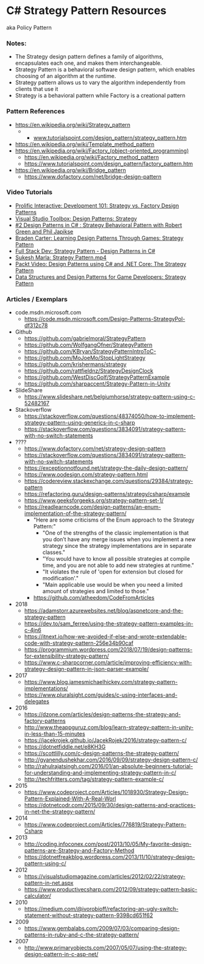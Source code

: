 
C# Strategy Pattern Resources
====
aka Policy Pattern 


### Notes:
* The Strategy design pattern defines a family of algorithms, encapsulates each one, and makes them interchangeable.
* Strategy Pattern is a behavioral software design pattern, which enables choosing of an algorithm at the runtime.
* Strategy pattern allows us to vary the algorithm independently from clients that use it
* Strategy is a behavioral pattern while Factory is a creational pattern


### Pattern References
* https://en.wikipedia.org/wiki/Strategy_pattern
  * * www.tutorialspoint.com/design_pattern/strategy_pattern.htm
* https://en.wikipedia.org/wiki/Template_method_pattern
* https://en.wikipedia.org/wiki/Factory_(object-oriented_programming)
  * https://en.wikipedia.org/wiki/Factory_method_pattern
  * https://www.tutorialspoint.com/design_pattern/factory_pattern.htm
* https://en.wikipedia.org/wiki/Bridge_pattern
  * https://www.dofactory.com/net/bridge-design-pattern


### Video Tutorials
* [Prolific Interactive: Development 101: Strategy vs. Factory Design Patterns](https://www.youtube.com/watch?v=ktcKhnfu4zk)
* [Visual Studio Toolbox: Design Patterns: Strategy](https://www.youtube.com/watch?v=QZIvlny1Onk)
* [#2 Design Patterns in C# : Strategy Behavioral Pattern with Robert Green and Phil Japikse](https://www.youtube.com/watch?v=bfWlJ208p04)
* [Braden Carter: Learning Design Patterns Through Games: Strategy Pattern](https://www.youtube.com/watch?v=UkvcAr-3U7w)
* [Full Stack Dev: Strategy Pattern - Design Patterns in C#](https://www.youtube.com/watch?v=tG8vt6FsLww)
* [Sukesh Marla: Strategy Pattern.mp4](https://www.youtube.com/watch?v=OAAR_hmrQY0)
* [Packt Video: Design Patterns using C# and .NET Core: The Strategy Pattern](https://www.youtube.com/watch?v=zLcNDQEgV2Q)
* [Data Structures and Design Patterns for Game Developers: Strategy Pattern](https://www.coursera.org/lecture/data-structures-design-patterns/strategy-FiYaW)


### Articles / Exemplars 
* code.msdn.microsoft.com 
  * https://code.msdn.microsoft.com/Design-Patterns-StrategyPol-df312c78
* Github
  * https://github.com/gabrielmoral/StrategyPattern
  * https://github.com/WolfgangOfner/StrategyPattern
  * https://github.com/KBryan/StrategyPatternIntroToC-
  * https://github.com/MoJoeMo/StopLightStrategy
  * https://github.com/krishermans/strategy
  * https://github.com/rattfieldnz/StrategyDesignClock
  * https://github.com/WestDiscGolf/StrategyPatternExample
  * https://github.com/sharpaccent/Strategy-Pattern-in-Unity
* SlideShare  
  * https://www.slideshare.net/belgiumhorse/strategy-pattern-using-c-52482167
* Stackoverflow 
  * https://stackoverflow.com/questions/48374050/how-to-implement-strategy-pattern-using-generics-in-c-sharp
  * https://stackoverflow.com/questions/3834091/strategy-pattern-with-no-switch-statements
* ????
  * https://www.dofactory.com/net/strategy-design-pattern
  * https://stackoverflow.com/questions/3834091/strategy-pattern-with-no-switch-statements
  * https://exceptionnotfound.net/strategy-the-daily-design-pattern/
  * https://www.oodesign.com/strategy-pattern.html
  * https://codereview.stackexchange.com/questions/29384/strategy-pattern
  * https://refactoring.guru/design-patterns/strategy/csharp/example
  * https://www.geeksforgeeks.org/strategy-pattern-set-1/
  * https://readlearncode.com/design-patterns/an-enum-implementation-of-the-strategy-pattern/
    * "Here are some criticisms of the Enum approach to the Strategy Pattern:"
      * "One of the strengths of the classic implementation is that you don’t have any merge issues when you implement a new strategy since the strategy implementations are in separate classes."
      * "You would have to know all possible strategies at compile time, and you are not able to add new strategies at runtime."
      * "It violates the rule of 'open for extension but closed for modification'."
      * "Main applicable use would be when you need a limited amount of strategies and limited to those."
    * https://github.com/atheedom/CodeFromArticles 
* 2018 
  * https://adamstorr.azurewebsites.net/blog/aspnetcore-and-the-strategy-pattern
  * https://dev.to/sam_ferree/using-the-strategy-pattern-examples-in-c-4jn6
  * https://itnext.io/how-we-avoided-if-else-and-wrote-extendable-code-with-strategy-pattern-256e34b90caf
  * https://programmium.wordpress.com/2018/07/19/design-patterns-for-extensibility-strategy-pattern/
  * https://www.c-sharpcorner.com/article/improving-efficiency-with-strategy-design-pattern-in-json-parser-example/
* 2017 
  * https://www.blog.jamesmichaelhickey.com/strategy-pattern-implementations/
  * https://www.pluralsight.com/guides/c-using-interfaces-and-delegates
* 2016
  * https://dzone.com/articles/design-patterns-the-strategy-and-factory-patterns
  * http://www.theappguruz.com/blog/learn-strategy-pattern-in-unity-in-less-than-15-minutes
  * https://jacekrojek.github.io/JacekRojek/2016/strategy-pattern-c/
  * https://dotnetfiddle.net/e8KH3G
  * https://scottlilly.com/c-design-patterns-the-strategy-pattern/
  * http://gyanendushekhar.com/2016/09/09/strategy-design-pattern-c/
  * http://rahulrajatsingh.com/2016/01/an-absolute-beginners-tutorial-for-understanding-and-implementing-strategy-pattern-in-c/
  * http://techfritters.com/tag/strategy-pattern-example-c/
* 2015 
  * https://www.codeproject.com/Articles/1018930/Strategy-Design-Pattern-Explained-With-A-Real-Worl
  * https://dotnetcodr.com/2015/09/30/design-patterns-and-practices-in-net-the-strategy-pattern/
* 2014 
  * https://www.codeproject.com/Articles/776819/Strategy-Pattern-Csharp
* 2013 
  * http://coding.infoconex.com/post/2013/10/05/My-favorite-design-patterns-are-Strategy-and-Factory-Method
  * https://dotnetfreakblog.wordpress.com/2013/11/10/strategy-design-pattern-using-c/
* 2012 
  * https://visualstudiomagazine.com/articles/2012/02/22/strategy-pattern-in-net.aspx
  * https://www.productivecsharp.com/2012/09/strategy-pattern-basic-calculator/
* 2010
  * https://medium.com/@ivorobioff/refactoring-an-ugly-switch-statement-without-strategy-pattern-9398cd651f62
* 2009 
  * https://www.gembalabs.com/2009/07/03/comparing-design-patterns-in-ruby-and-c-the-strategy-pattern/
* 2007 
  * http://www.primaryobjects.com/2007/05/07/using-the-strategy-design-pattern-in-c-asp-net/



